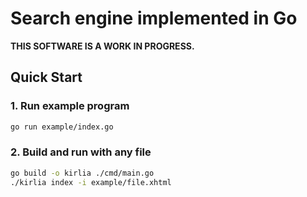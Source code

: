 # Search engine implemented in Go

**THIS SOFTWARE IS A WORK IN PROGRESS.**

## Quick Start

### 1. Run example program

```bash
go run example/index.go
```

### 2. Build and run with any file

```bash
go build -o kirlia ./cmd/main.go
./kirlia index -i example/file.xhtml
```
